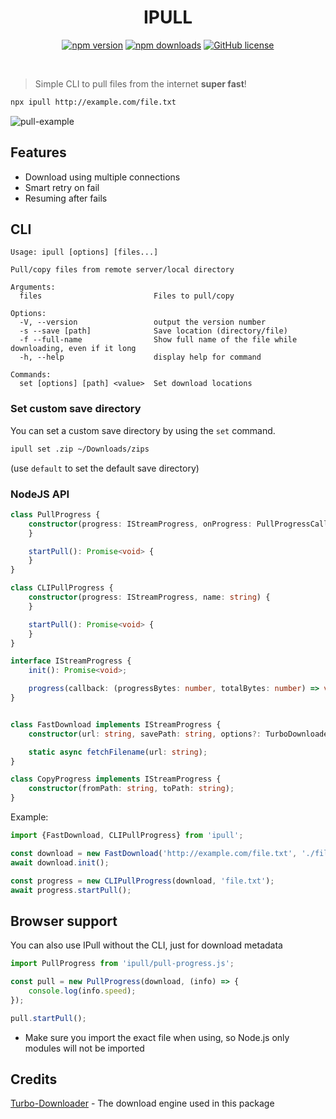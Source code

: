 <div align="center">
    <h1>IPULL</h1>
</div>

<div align="center">

[![npm version](https://badge.fury.io/js/ipull.svg)](https://badge.fury.io/js/ipull)
[![npm downloads](https://img.shields.io/npm/dt/ipull.svg)](https://www.npmjs.com/package/ipull)
[![GitHub license](https://img.shields.io/github/license/ido-pluto/ipull)](./LICENSE)

</div>
<br />

> Simple CLI to pull files from the internet **super fast**!

```bash
npx ipull http://example.com/file.txt
```

![pull-example](https://github.com/ido-pluto/ipull/blob/main/demo/pull-file.gif)

## Features

- Download using multiple connections
- Smart retry on fail
- Resuming after fails

## CLI

```
Usage: ipull [options] [files...]

Pull/copy files from remote server/local directory

Arguments:
  files                         Files to pull/copy

Options:
  -V, --version                 output the version number
  -s --save [path]              Save location (directory/file)
  -f --full-name                Show full name of the file while downloading, even if it long
  -h, --help                    display help for command

Commands:
  set [options] [path] <value>  Set download locations
```

### Set custom save directory

You can set a custom save directory by using the `set` command.

```bash
ipull set .zip ~/Downloads/zips
```

(use `default` to set the default save directory)

### NodeJS API

```ts
class PullProgress {
    constructor(progress: IStreamProgress, onProgress: PullProgressCallback) {
    }

    startPull(): Promise<void> {
    }
}

class CLIPullProgress {
    constructor(progress: IStreamProgress, name: string) {
    }

    startPull(): Promise<void> {
    }
}

interface IStreamProgress {
    init(): Promise<void>;

    progress(callback: (progressBytes: number, totalBytes: number) => void): Promise<any>;
}


class FastDownload implements IStreamProgress {
    constructor(url: string, savePath: string, options?: TurboDownloaderOptions);

    static async fetchFilename(url: string);
}

class CopyProgress implements IStreamProgress {
    constructor(fromPath: string, toPath: string);
}
```

Example:

```ts
import {FastDownload, CLIPullProgress} from 'ipull';

const download = new FastDownload('http://example.com/file.txt', './file.txt');
await download.init();

const progress = new CLIPullProgress(download, 'file.txt');
await progress.startPull();
```

## Browser support
You can also use IPull without the CLI, just for download metadata

```ts
import PullProgress from 'ipull/pull-progress.js';

const pull = new PullProgress(download, (info) => {
    console.log(info.speed);
});

pull.startPull();
```
- Make sure you import the exact file when using, so Node.js only modules will not be imported

## Credits

[Turbo-Downloader](https://www.npmjs.com/package/turbo-downloader) - The download engine used in this package
